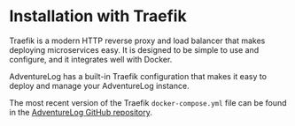 # Installation with Traefik

Traefik is a modern HTTP reverse proxy and load balancer that makes deploying microservices easy. It is designed to be simple to use and configure, and it integrates well with Docker.

AdventureLog has a built-in Traefik configuration that makes it easy to deploy and manage your AdventureLog instance.

The most recent version of the Traefik `docker-compose.yml` file can be found in the [AdventureLog GitHub repository](https://github.com/seanmorley15/AdventureLog/blob/main/docker-compose-traefik.yaml).
